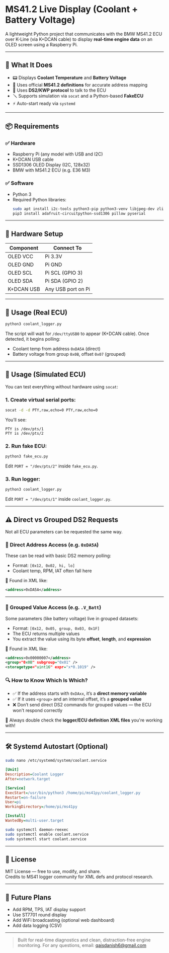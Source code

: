 
# MS41.2 Live Display (Coolant + Battery Voltage)

A lightweight Python project that communicates with the BMW MS41.2 ECU over K-Line (via K+DCAN cable) to display **real-time engine data** on an OLED screen using a Raspberry Pi.

---

## 🧰 What It Does

- 📟 Displays **Coolant Temperature** and **Battery Voltage**
- 🧠 Uses official **MS41.2 definitions** for accurate address mapping
- 🔄 Uses **DS2/KWP protocol** to talk to the ECU
- 🪛 Supports simulation via `socat` and a Python-based **FakeECU**
- ⚡ Auto-start ready via `systemd`

---

## 📦 Requirements

### ✅ Hardware
- Raspberry Pi (any model with USB and I2C)
- K+DCAN USB cable
- SSD1306 OLED Display (I2C, 128x32)
- BMW with MS41.2 ECU (e.g. E36 M3)

### ✅ Software
- Python 3
- Required Python libraries:
  ```bash
  sudo apt install i2c-tools python3-pip python3-venv libjpeg-dev zlib1g-dev
  pip3 install adafruit-circuitpython-ssd1306 pillow pyserial
  ```

---

## 🔌 Hardware Setup

| Component   | Connect To             |
|-------------|------------------------|
| OLED VCC    | Pi 3.3V                |
| OLED GND    | Pi GND                 |
| OLED SCL    | Pi SCL (GPIO 3)        |
| OLED SDA    | Pi SDA (GPIO 2)        |
| K+DCAN USB  | Any USB port on Pi     |

---

## 🚗 Usage (Real ECU)

```bash
python3 coolant_logger.py
```

The script will wait for `/dev/ttyUSB0` to appear (K+DCAN cable). Once detected, it begins polling:
- Coolant temp from address `0xDA5A` (direct)
- Battery voltage from group `0x0B`, offset `0x07` (grouped)

---

## 🧪 Usage (Simulated ECU)

You can test everything without hardware using `socat`:

### 1. Create virtual serial ports:
```bash
socat -d -d PTY,raw,echo=0 PTY,raw,echo=0
```

You’ll see:
```
PTY is /dev/pts/1
PTY is /dev/pts/2
```

### 2. Run fake ECU:
```bash
python3 fake_ecu.py
```
Edit `PORT = "/dev/pts/2"` inside `fake_ecu.py`.

### 3. Run logger:
```bash
python3 coolant_logger.py
```
Edit `PORT = "/dev/pts/1"` inside `coolant_logger.py`.

---

## ⚠️ Direct vs Grouped DS2 Requests

Not all ECU parameters can be requested the same way.

### 🔹 Direct Address Access (e.g. `0xDA5A`)
These can be read with basic DS2 memory polling:
- Format: `[0x12, 0x02, hi, lo]`
- Coolant temp, RPM, IAT often fall here

📖 Found in XML like:
```xml
<address>0xDA5A</address>
```

---

### 🔸 Grouped Value Access (e.g. `.V_Batt`)
Some parameters (like battery voltage) live in grouped datasets:
- Format: `[0x12, 0x05, group, 0x03, 0x1F]`
- The ECU returns multiple values
- You extract the value using its byte **offset**, **length**, and **expression**

📖 Found in XML like:
```xml
<address>0x00000007</address>
<group="0x0B" subgroup="0x01" />
<storagetype="uint16" expr="x*0.1019" />
```

### 🔍 How to Know Which Is Which?
- ✅ If the address starts with `0xDAxx`, it’s a **direct memory variable**
- ✅ If it uses `<group>` and an internal offset, it’s a **grouped value**
- ❌ Don’t send direct DS2 commands for grouped values — the ECU won't respond correctly

🧠 Always double check the **logger/ECU definition XML files** you're working with!

---

## 🛠 Systemd Autostart (Optional)

```bash
sudo nano /etc/systemd/system/coolant.service
```

```ini
[Unit]
Description=Coolant Logger
After=network.target

[Service]
ExecStart=/usr/bin/python3 /home/pi/ms41py/coolant_logger.py
Restart=on-failure
User=pi
WorkingDirectory=/home/pi/ms41py

[Install]
WantedBy=multi-user.target
```

```bash
sudo systemctl daemon-reexec
sudo systemctl enable coolant.service
sudo systemctl start coolant.service
```

---

## 🧾 License

MIT License — free to use, modify, and share.  
Credits to MS41 logger community for XML defs and protocol research.

---

## 🧠 Future Plans

- Add RPM, TPS, IAT display support  
- Use ST7701 round display  
- Add WiFi broadcasting (optional web dashboard)  
- Add data logging (CSV)

---

> Built for real-time diagnostics and clean, distraction-free engine monitoring. For any questions, email: qaisdanish6@gmail.com
